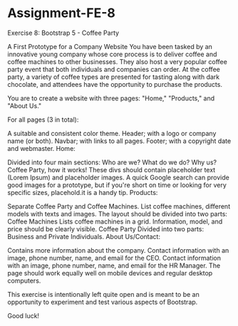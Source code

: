 # Assignment-FE-8
 Exercise 8: Bootstrap 5 - Coffee Party

A First Prototype for a Company Website
You have been tasked by an innovative young company whose core process is to deliver coffee and coffee machines to other businesses. They also host a very popular coffee party event that both individuals and companies can order. At the coffee party, a variety of coffee types are presented for tasting along with dark chocolate, and attendees have the opportunity to purchase the products.

You are to create a website with three pages: "Home," "Products," and "About Us."

For all pages (3 in total):

A suitable and consistent color theme.
Header; with a logo or company name (or both).
Navbar; with links to all pages.
Footer; with a copyright date and webmaster.
Home:

Divided into four main sections:
Who are we?
What do we do?
Why us?
Coffee Party, how it works!
These divs should contain placeholder text (Lorem Ipsum) and placeholder images. A quick Google search can provide good images for a prototype, but if you're short on time or looking for very specific sizes, placehold.it is a handy tip.
Products:

Separate Coffee Party and Coffee Machines.
List coffee machines, different models with texts and images.
The layout should be divided into two parts:
Coffee Machines
Lists coffee machines in a grid.
Information, model, and price should be clearly visible.
Coffee Party
Divided into two parts: Business and Private Individuals.
About Us/Contact:

Contains more information about the company.
Contact information with an image, phone number, name, and email for the CEO.
Contact information with an image, phone number, name, and email for the HR Manager.
The page should work equally well on mobile devices and regular desktop computers.

This exercise is intentionally left quite open and is meant to be an opportunity to experiment and test various aspects of Bootstrap.

Good luck!